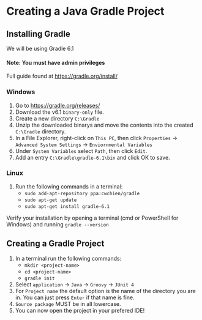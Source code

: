 # Creating a Java Gradle Project

## Installing Gradle

We will be using Gradle 6.1

#### Note: You must have admin privileges

Full guide found at https://gradle.org/install/

### Windows

1. Go to https://gradle.org/releases/
1. Download the v6.1 `binary-only` file.
1. Create a new directory `C:\Gradle`
1. Unzip the downloaded binarys and move the contents
into the created `C:\Gradle` directory.
1. In a File Explorer, right-click on `This PC`, then click `Properties` -> `Advanced System Settings` -> `Enviornmental Variables`
1. Under `System Variables` select `Path`, then click `Edit`.
1. Add an entry `C:\Gradle\gradle-6.1\bin` and click OK to save.

### Linux

1. Run the following commands in a terminal:
   - `sudo add-apt-repository ppa:cwchien/gradle`
   - `sudo apt-get update`
   - `sudo apt-get install gradle-6.1`

Verify your installation by opening a terminal \(cmd or
PowerShell for Windows\) and running `gradle --version`

## Creating a Gradle Project

1. In a terminal run the following commands:
   -  `mkdir <project-name>`
   - `cd <project-name>`
   - `gradle init`
1. Select `application` -> `Java` -> `Groovy` -> `JUnit 4`
1. For `Project name` the default option is the name of the directory you are in. You can just press `Enter` if that name is fine.
1. `Source package` MUST be in all lowercase.
1. You can now open the project in your prefered IDE!